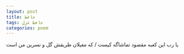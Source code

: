 ```yaml
---
layout: post
title: حافظ
tags: حافظ غزل
categories: poem
---
```


یا رب این کعبه مقصود تماشاگه کیست / که مغیلان طریقش گل و نسرین من است
